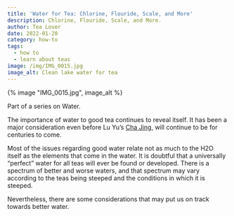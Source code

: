 ```yaml
---
title: 'Water for Tea: Chlorine, Flouride, Scale, and More'
description: Chlorine, Flouride, Scale, and More.
author: Tea Lover
date: 2022-01-20
category: how-to
tags:
  - how to
  - learn about teas
image: /img/IMG_0015.jpg
image_alt: Clean lake water for tea
---
```

<!-- image shortcode -->
{% image "IMG_0015.jpg", image_alt %}

Part of a series on Water.

The importance of water to good tea continues to reveal itself. It has been a major consideration even before Lu Yu’s [Cha Jing](https://en.wikipedia.org/wiki/The_Classic_of_Tea#Five:_Boiling_.28.E4.BA.94.E4.B9.8B.E7.85.AE.29), will continue to be for centuries to come.

Most of the issues regarding good water relate not as much to the H2O itself as the elements that come in the water. It is doubtful that a universally “perfect” water for all teas will ever be found or developed. There is a spectrum of better and worse waters, and that spectrum may vary according to the teas being steeped and the conditions in which it is steeped.

Nevertheless, there are some considerations that may put us on track towards better water.
